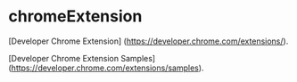 # chromeExtension

[Developer Chrome Extension] (https://developer.chrome.com/extensions/).

[Developer Chrome Extension Samples] (https://developer.chrome.com/extensions/samples).
